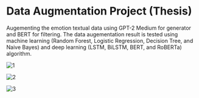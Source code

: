 # Data Augmentation Project (Thesis)
Augementing the emotion textual data using GPT-2 Medium for generator and BERT for filtering.
The data augementation result is tested using machine learning (Random Forest, Logistic Regression, Decision Tree, and Naive Bayes) and deep learning (LSTM, BiLSTM, BERT, and RoBERTa) algorithm.

![1](https://github.com/nanthajoe/data-augmentation/assets/113364800/38554cee-a5f3-42b4-b988-7b4f25ecdcc5)

![2](https://github.com/nanthajoe/data-augmentation/assets/113364800/fae74dc2-5a42-4fa4-9810-f94db9441d27)

![3](https://github.com/nanthajoe/data-augmentation/assets/113364800/b6f0c771-21aa-46ff-8002-a6ca7dd696b5)
